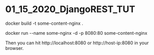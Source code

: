 # 01_15_2020_DjangoREST_TUT

docker build -t some-content-nginx .

docker run --name some-nginx -d -p 8080:80 some-content-nginx

Then you can hit http://localhost:8080 or http://host-ip:8080 in your browser.